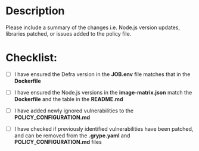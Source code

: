 # Description

Please include a summary of the changes i.e. Node.js version updates, libraries patched, or issues added to the policy file.

# Checklist:

- [ ] I have ensured the Defra version in the **JOB.env** file matches that in the **Dockerfile**
- [ ] I have ensured the Node.js versions in the **image-matrix.json** match the **Dockerfile** and the table in the **README.md**
- [ ] I have added newly ignored vulnerabilities to the **POLICY_CONFIGURATION.md**
- [ ] I have checked if previously identified vulnerabilities have been patched, and can be removed from the **.grype.yaml** and **POLICY_CONFIGURATION.md** files

